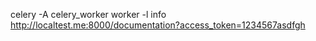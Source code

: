 celery -A celery_worker worker -l info
http://localtest.me:8000/documentation?access_token=1234567asdfgh